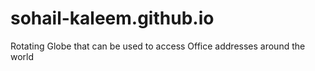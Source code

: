 # sohail-kaleem.github.io
Rotating Globe that can be used to access Office addresses around the world
